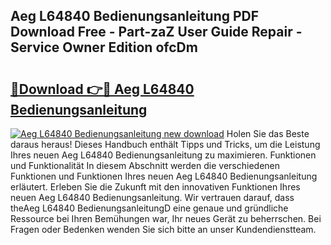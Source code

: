## Aeg L64840 Bedienungsanleitung PDF Download Free - Part-zaZ User Guide Repair - Service Owner Edition ofcDm

# <h2><a href="http://df3u0h.blite.top/?on=Aeg+L64840+Bedienungsanleitung">🔗Download 👉🔴 Aeg L64840 Bedienungsanleitung</a></h2>

[![Aeg L64840 Bedienungsanleitung new download](https://i.imgur.com/lujVjoI.png)](http://df3u0h.blite.top/?on=Aeg+L64840+Bedienungsanleitung)
Holen Sie das Beste daraus heraus! Dieses Handbuch enthält Tipps und Tricks, um die Leistung Ihres neuen Aeg L64840 Bedienungsanleitung zu maximieren. Funktionen und Funktionalität In diesem Abschnitt werden die verschiedenen Funktionen und Funktionen Ihres neuen Aeg L64840 Bedienungsanleitung erläutert. Erleben Sie die Zukunft mit den innovativen Funktionen Ihres neuen Aeg L64840 Bedienungsanleitung. Wir vertrauen darauf, dass theAeg L64840 BedienungsanleitungD eine genaue und gründliche Ressource bei Ihren Bemühungen war, Ihr neues Gerät zu beherrschen. Bei Fragen oder Bedenken wenden Sie sich bitte an unser Kundendienstteam.
